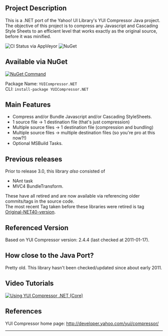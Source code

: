 ## Project Description
This is a .NET port of the Yahoo! UI Library's YUI Compressor Java project. The objective of this project is to compress any Javascript and Cascading Style Sheets to an efficient level that works exactly as the original source, before it was minified.

![CI Status via AppVeyor](https://ci.appveyor.com/api/projects/status/ttirf8q8kpm89a2v) ![NuGet](https://img.shields.io/nuget/dt/yuicompressor.net.svg?syle=flat-square)

## Available via NuGet
[![NuGet Command](https://i.imgur.com/Bkfqq.png)](https://nuget.org/packages/YUICompressor.NET)

Package Name: `YUICompressor.NET`  
CLI: `install-package YUICompressor.NET`

## Main Features

- Compress and/or Bundle Javascript and/or Cascading StyleSheets.
- 1 source file -> 1 destination file (that's just compression)
- Multiple source files -> 1 destination file (compression and bundling)
- Multiple source files -> multiple destination files (so you're pro at this now?!)
- Optional MSBuild Tasks.

## Previous releases
Prior to release 3.0, this library _also_ consisted of
- NAnt task
- MVC4 BundleTransform.

These have all retired and are now available via referencing older commits/tags in the source code.  
The most recent Tag taken before these libraries were retired is tag [Original-NET40-version](https://github.com/YUICompressor-NET/YUICompressor.NET/tree/Original-NET40-version).

## Referenced Version
Based on YUI Compressor version: 2.4.4 (last checked at 2011-01-17).

## How close to the Java Port?
Pretty old. This library hasn't been checked/updated since about early 2011.

## Video Tutorials

[![Using YUI Compressor .NET (Core)](https://i.imgur.com/9KBgp.png)](http://www.youtube.com/watch?v=LzoYUsKikx0)

## References
YUI Compressor home page: http://developer.yahoo.com/yui/compressor/

---
